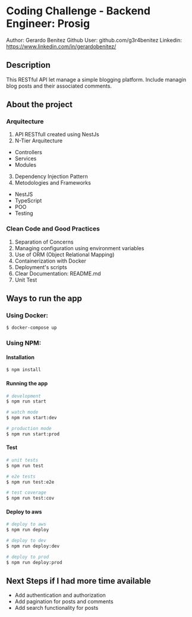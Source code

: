# Coding Challenge - Backend Engineer: Prosig
Author: Gerardo Benitez
Github User: github.com/g3r4benitez
Linkedin: https://www.linkedin.com/in/gerardobenitez/

## Description
This RESTful API let manage a simple blogging platform. Include managin blog posts and their associated comments.

## About the project
### Arquitecture
  1. API RESTfull created using NestJs 
  2. N-Tier Arquitecture
  - Controllers
  - Services
  - Modules
  3. Dependency Injection Pattern
  4. Metodologies and Frameworks
  - NestJS
  - TypeScript
  - POO
  - Testing
### Clean Code and Good Practices
1. Separation of Concerns
2. Managing configuration using environment variables
3. Use of ORM (Object Relational Mapping)
4. Containerization with Docker
5. Deployment's scripts
6. Clear Documentation: README.md
7. Unit Test 


## Ways to run the app

### Using Docker: 
```bash 
$ docker-compose up
```

### Using NPM:

#### Installation

```bash
$ npm install
```

#### Running the app

```bash
# development
$ npm run start

# watch mode
$ npm run start:dev

# production mode
$ npm run start:prod
```

#### Test

```bash
# unit tests
$ npm run test

# e2e tests
$ npm run test:e2e

# test coverage
$ npm run test:cov
```

#### Deploy to aws
```bash
# deploy to aws
$ npm run deploy

# deploy to dev
$ npm run deploy:dev

# deploy to prod
$ npm run deploy:prod

```

## Next Steps if I had more time available
- Add authentication and authorization
- Add pagination for posts and comments
- Add search functionality for posts
